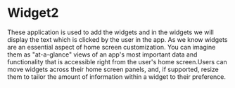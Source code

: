 # Widget2

These application is used to add the widgets and in the widgets we will display the text which is clicked by the user in the app. As we know widgets are an essential aspect of home screen customization. You can imagine them as "at-a-glance" views of an app's most important data and functionality that is accessible right from the user's home screen.Users can move widgets across their home screen panels, and, if supported, resize them to tailor the amount of information within a widget to their preference.
